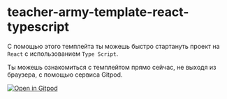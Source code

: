 # teacher-army-template-react-typescript

С помощью этого темплейта ты можешь быстро стартануть проект на `React` с использованием `Type Script`.

Ты можешь ознакомиться с темплейтом прямо сейчас, не выходя из браузера, с помощью сервиса Gitpod.

[![Open in Gitpod](https://gitpod.io/button/open-in-gitpod.svg)](https://gitpod.io/#https://github.com/gitpod-io/template-python-flask)
